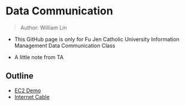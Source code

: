 # Data Communication
> Author: William Lin
 
 * This GitHub page is only for Fu Jen Catholic University Information Management Data Communication Class

 * A little note from TA

 ## Outline
 * [EC2 Demo](/EC2/ReadMe.md)
 * [Internet Cable](../InternetCable/ReadMe.md)
 